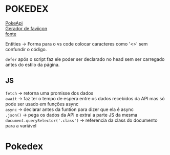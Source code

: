 # POKEDEX
[PokeApi](https://pokeapi.co/)  
[Gerador de faviicon](https://www.websiteplanet.com/pt-br/webtools/favicon-generator/)  
[fonte](https://fonts.googleapis.com/css2?family=Oxanium:wght@300;400;500;600;700;800&display=swap)  

Entities -> Forma para o vs code colocar caracteres como '<>' sem confundir o código.  

`defer` após o script faz ele poder ser declarado no head sem ser carregado antes do estilo da página.  

## JS
`fetch` -> retorna uma promisse dos dados  
`await` -> faz ter o tempo de espera entre os dados recebidos da API mas só pode ser usado em funções async  
`async` -> declarar antes da funtion para dizer que ela é async  
`.json()` -> pega os dados da API e extrai a parte JS da mesma  
`document.querySelector('.class')` -> referencia da class do documento para a variável  
# Pokedex
